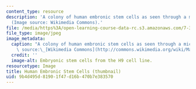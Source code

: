 ```yaml
---
content_type: resource
description: 'A colony of human embronic stem cells as seen through a microscope.
  (Image source: Wikimedia Commons).'
file: /media/https%3A/open-learning-course-data-rc.s3.amazonaws.com/7-344-the-fountain-of-life-from-dolly-to-customized-embryonic-stem-cells-fall-2007/9b4d495d81901f47d16b470b7e383570_7-344f07-th.jpg
file_type: image/jpeg
image_metadata:
  caption: "A colony of human embronic stem cells as seen through a microscope. (Image\
    \ source:\_[Wikimedia Commons](http://commons.wikimedia.org/wiki/Main_Page))."
  credit: ''
  image-alt: Embryonic stem cells from the H9 cell line.
resourcetype: Image
title: Human Embronic Stem Cells (thumbnail)
uid: 9b4d495d-8190-1f47-d16b-470b7e383570
---
```

